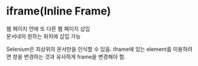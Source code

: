 # iframe(Inline Frame)

웹 페이지 안에 또 다른 웹 페이지 삽입  
문서내의 원하는 위치에 삽입 가능

Selenium은 최상위의 문서만을 인식할 수 있음. iframe에 있는 element를 이용하려면 창을 변경하는 것과 유사하게 frame을 변경해야 함.
